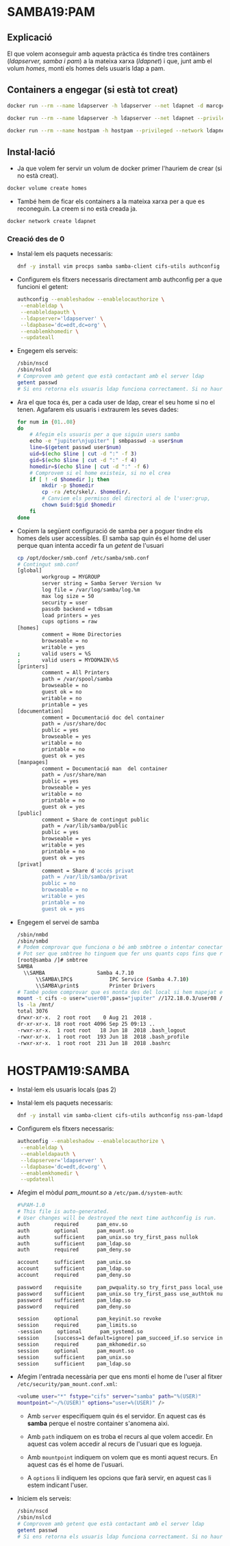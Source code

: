 # SAMBA19:PAM

## Explicació

El que volem aconseguir amb aquesta pràctica és tindre tres contàiners (*ldapserver, samba i pam*) a la mateixa xarxa (*ldapnet*) i que, junt amb el volum *homes*, monti els homes dels usuaris ldap a pam.

## Containers a engegar (si està tot creat)

```bash
docker run --rm --name ldapserver -h ldapserver --net ldapnet -d marcgc/ldapserver19

docker run --rm --name ldapserver -h ldapserver --net ldapnet --privileged -p 445:445 -p 139:139 -v homes:/tmp/home -it marcgc/samba19:pam /bin/bash

docker run --rm --name hostpam -h hostpam --privileged --network ldapnet -it marcgc/hostpam19:samba /bin/bash
```

## Instal·lació

* Ja que volem fer servir un volum de docker primer l'hauriem de crear (si no està creat).

```bash
docker volume create homes
```

* També hem de ficar els containers a la mateixa xarxa per a que es reconeguin. La creem si no està creada ja.

```bash
docker network create ldapnet
```

### Creació des de 0

* Instal·lem els paquets necessaris:
  
  ```bash
  dnf -y install vim procps samba samba-client cifs-utils authconfig nss-pam-ldapd passwd
  ```

* Configurem els fitxers necessaris directament amb authconfig per a que funcioni el getent:
  
  ```bash
  authconfig --enableshadow --enablelocauthorize \
   --enableldap \
   --enableldapauth \
   --ldapserver='ldapserver' \
   --ldapbase='dc=edt,dc=org' \
   --enablemkhomedir \
   --updateall
  ```

* Engegem els serveis:
  
  ```bash
  /sbin/nscd
  /sbin/nslcd
  # Comprovem amb getent que està contactant amb el server ldap
  getent passwd
  # Si ens retorna els usuaris ldap funciona correctament. Si no hauriem de mirar que el servidor ldap funcionés bé, o que estigués engegat.
  ```

* Ara el que toca és, per a cada user de ldap, crear el seu home si no el tenen. Agafarem els usuaris i extraurem les seves dades:
  
  ```bash
  for num in {01..08}
  do
      # Afegim els usuaris per a que siguin users samba
      echo -e "jupiter\njupiter" | smbpasswd -a user$num
      line=$(getent passwd user$num)
      uid=$(echo $line | cut -d ":" -f 3)
      gid=$(echo $line | cut -d ":" -f 4)
      homedir=$(echo $line | cut -d ":" -f 6)
      # Comprovem si el home existeix, si no el crea
      if [ ! -d $homedir ]; then
          mkdir -p $homedir
          cp -ra /etc/skel/. $homedir/.
          # Canviem els permisos del directori al de l'user:grup,         perque si no serien els de root
          chown $uid:$gid $homedir
      fi
  done
  ```

* Copiem la següent configuració de samba per a poguer tindre els homes dels user accessibles. El samba sap quin és el home del user perque quan intenta accedir fa un *getent* de l'usuari
  
  ```bash
  cp /opt/docker/smb.conf /etc/samba/smb.conf
  # Contingut smb.conf
  [global]
          workgroup = MYGROUP
          server string = Samba Server Version %v
          log file = /var/log/samba/log.%m
          max log size = 50
          security = user
          passdb backend = tdbsam
          load printers = yes
          cups options = raw
  [homes]
          comment = Home Directories
          browseable = no
          writable = yes
  ;       valid users = %S
  ;       valid users = MYDOMAIN\%S
  [printers]
          comment = All Printers
          path = /var/spool/samba
          browseable = no
          guest ok = no
          writable = no
          printable = yes
  [documentation]
          comment = Documentació doc del container
          path = /usr/share/doc
          public = yes
          browseable = yes
          writable = no
          printable = no
          guest ok = yes
  [manpages]
          comment = Documentació man  del container
          path = /usr/share/man
          public = yes
          browseable = yes
          writable = no
          printable = no
          guest ok = yes
  [public]
          comment = Share de contingut public
          path = /var/lib/samba/public
          public = yes
          browseable = yes
          writable = yes
          printable = no
          guest ok = yes
  [privat]
          comment = Share d'accés privat
          path = /var/lib/samba/privat
          public = no
          browseable = no
          writable = yes
          printable = no
          guest ok = yes
  ```

* Engegem el servei de samba
  
  ```bash
  /sbin/nmbd
  /sbin/smbd
  # Podem comprovar que funciona o bé amb smbtree o intentar conectar amb smbclient
  # Pot ser que smbtree ho tinguem que fer uns quants cops fins que respongui
  [root@samba /]# smbtree
  SAMBA
  	\\SAMBA          		Samba 4.7.10
  		\\SAMBA\IPC$           	IPC Service (Samba 4.7.10)
  		\\SAMBA\print$         	Printer Drivers
  # També podem comprovar que es monta des del local si hem mapejat els ports del container amb els del local
  mount -t cifs -o user="user08",pass="jupiter" //172.18.0.3/user08 /mnt
  ls -la /mnt/
  total 3076
  drwxr-xr-x.  2 root root    0 Aug 21  2018 .
  dr-xr-xr-x. 18 root root 4096 Sep 25 09:13 ..
  -rwxr-xr-x.  1 root root   18 Jun 18  2018 .bash_logout
  -rwxr-xr-x.  1 root root  193 Jun 18  2018 .bash_profile
  -rwxr-xr-x.  1 root root  231 Jun 18  2018 .bashrc
  ```

# HOSTPAM19:SAMBA

* Instal·lem els usuaris locals (pas 2)

* Instal·lem els paquets necessaris:
  
  ```bash
  dnf -y install vim samba-client cifs-utils authconfig nss-pam-ldapd passwd pam_mount
  ```

* Configurem els fitxers necessaris:
  
  ```bash
  authconfig --enableshadow --enablelocauthorize \
   --enableldap \
   --enableldapauth \
   --ldapserver='ldapserver' \
   --ldapbase='dc=edt,dc=org' \
   --enablemkhomedir \
   --updateall
  ```

* Afegim el mòdul *pam_mount.so* a `/etc/pam.d/system-auth`:
  
  ```bash
  #%PAM-1.0
  # This file is auto-generated.
  # User changes will be destroyed the next time authconfig is run.
  auth        required      pam_env.so
  auth        optional      pam_mount.so
  auth        sufficient    pam_unix.so try_first_pass nullok
  auth        sufficient    pam_ldap.so
  auth        required      pam_deny.so
  
  account     sufficient    pam_unix.so
  account     sufficient    pam_ldap.so
  account     required      pam_deny.so
  
  password    requisite     pam_pwquality.so try_first_pass local_users_only retry=3 authtok_type=
  password    sufficient    pam_unix.so try_first_pass use_authtok nullok sha512 shadow
  password    sufficient    pam_ldap.so
  password    required      pam_deny.so
  
  session     optional      pam_keyinit.so revoke
  session     required      pam_limits.so
  -session     optional      pam_systemd.so
  session     [success=1 default=ignore] pam_succeed_if.so service in crond quiet use_uid
  session     required      pam_mkhomedir.so
  session     optional      pam_mount.so
  session     sufficient    pam_unix.so
  session     sufficient    pam_ldap.so
  ```

* Afegim l'entrada necessària per que ens monti el home de l'user al fitxer `/etc/security/pam_mount.conf.xml`:
  
  ```bash
  <volume user="*" fstype="cifs" server="samba" path="%(USER)"
  mountpoint="~/%(USER)" options="user=%(USER)" />
  ```
  
  * Amb `server` especifiquem quin és el servidor. En aquest cas és **samba** perque el nostre container s'anomena aixi.
  
  * Amb `path` indiquem on es troba el recurs al que volem accedir. En aquest cas volem accedir al recurs de l'usuari que es logueja.
  
  * Amb `mountpoint` indiquem on volem que es monti aquest recurs. En aquest cas és el home de l'usuari.
  
  * A `options` li indiquem les opcions que farà servir, en aquest cas li estem indicant l'user.

* Iniciem els serveis:
  
  ```bash
  /sbin/nscd
  /sbin/nslcd
  # Comprovem amb getent que està contactant amb el server ldap
  getent passwd
  # Si ens retorna els usuaris ldap funciona correctament. Si no hauriem de mirar que el servidor ldap funcionés bé, o que estigués engegat.
  ```


